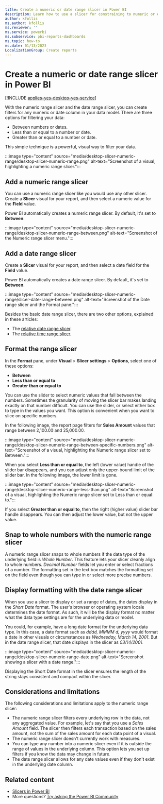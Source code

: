 ```yaml
---
title: Create a numeric or date range slicer in Power BI
description: Learn how to use a slicer for constraining to numeric or date ranges in Power BI Desktop and the Power BI service.
author: kfollis
ms.author: kfollis
ms.reviewer: ''
ms.service: powerbi
ms.subservice: pbi-reports-dashboards
ms.topic: how-to
ms.date: 01/13/2023
LocalizationGroup: Create reports
---
```

# Create a numeric or date range slicer in Power BI

[!INCLUDE [applies-yes-desktop-yes-service](../includes/applies-yes-desktop-yes-service.md)]

With the numeric range slicer and the date range slicer, you can create filters for any numeric or date column in your data model. There are three options for filtering your data:

- Between numbers or dates.
- Less than or equal to a number or date.
- Greater than or equal to a number or date.

This simple technique is a powerful, visual way to filter your data.

:::image type="content" source="media/desktop-slicer-numeric-range/desktop-slicer-numeric-range.png" alt-text="Screenshot of a visual, highlighting a numeric range slicer.":::

## Add a numeric range slicer

You can use a numeric range slicer like you would use any other slicer. Create a **Slicer** visual for your report, and then select a numeric value for the **Field** value.

Power BI automatically creates a numeric range slicer. By default, it's set to **Between**.

:::image type="content" source="media/desktop-slicer-numeric-range/desktop-slicer-numeric-range-between.png" alt-text="Screenshot of the Numeric range slicer menu.":::

## Add a date range slicer

Create a **Slicer** visual for your report, and then select a date field for the **Field** value.

Power BI automatically creates a date range slicer. By default, it's set to **Between**.

:::image type="content" source="media/desktop-slicer-numeric-range/slicer-date-range-between.png" alt-text="Screenshot of the Date range slicer and the Format pane.":::

Besides the basic date range slicer, there are two other options, explained in these articles:

- The [relative date range slicer](../visuals/desktop-slicer-filter-date-range.md).
- The [relative time range slicer](slicer-filter-relative-time.md).

## Format the range slicer

In the **Format** pane, under **Visual** > **Slicer settings** > **Options**, select one of these options:

* **Between**
* **Less than or equal to**
* **Greater than or equal to**

You can use the slider to select numeric values that fall between the numbers. Sometimes the granularity of moving the slicer bar makes landing exactly on that number difficult. You can use the slider, or select either box to type in the values you want. This option is convenient when you want to slice on specific numbers.

In the following image, the report page filters for **Sales Amount** values that range between 2,100.00 and 25,000.00.

:::image type="content" source="media/desktop-slicer-numeric-range/desktop-slicer-numeric-range-between-specific-numbers.png" alt-text="Screenshot of a visual, highlighting the Numeric range slicer set to Between.":::

When you select **Less than or equal to**, the left (lower value) handle of the slider bar disappears, and you can adjust only the upper-bound limit of the slider bar. In the following image, the lower limit is gone.

:::image type="content" source="media/desktop-slicer-numeric-range/desktop-slicer-numeric-range-less-than.png" alt-text="Screenshot of a visual, highlighting the Numeric range slicer set to Less than or equal to.":::

If you select **Greater than or equal to**, then the right (higher value) slider bar handle disappears. You can then adjust the lower value, but not the upper value.

## Snap to whole numbers with the numeric range slicer

A numeric range slicer snaps to whole numbers if the data type of the underlying field is *Whole Number*. This feature lets your slicer cleanly align to whole numbers. *Decimal Number* fields let you enter or select fractions of a number. The formatting set in the text box matches the formatting set on the field even though you can type in or select more precise numbers.

## Display formatting with the date range slicer

When you use a slicer to display or set a range of dates, the dates display in the *Short Date* format. The user's browser or operating system locale determines the date format. As such, it will be the display format no matter what the data type settings are for the underlying data or model.

You could, for example, have a long date format for the underlying data type. In this case, a date format such as *dddd, MMMM d, yyyy* would format a date in other visuals or circumstances as *Wednesday, March 14, 2001*. But in the date range slicer, that date displays in the slicer as *03/14/2001*.

:::image type="content" source="media/desktop-slicer-numeric-range/desktop-slicer-numeric-range-date.png" alt-text="Screenshot showing a slicer with a date range.":::

Displaying the Short Date format in the slicer ensures the length of the string stays consistent and compact within the slicer.

## Considerations and limitations

The following considerations and limitations apply to the numeric range slicer:

* The numeric range slicer filters every underlying row in the data, not any aggregated value. For example, let's say that you use a *Sales Amount* field. The slicer then filters each transaction based on the sales amount, not the sum of the sales amount for each data point of a visual.
* The numeric range slicer doesn't currently work with measures.
* You can type any number into a numeric slicer even if it is outside the range of values in the underlying column. This option lets you set up filters if you know the data may change in future.
* The date range slicer allows for any date values even if they don't exist in the underlying date column.

## Related content

- [Slicers in Power BI](../visuals/power-bi-visualization-slicers.md)
- More questions? [Try asking the Power BI Community](https://community.powerbi.com/)